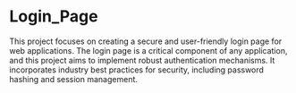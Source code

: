 # Login_Page
This project focuses on creating a secure and user-friendly login page for web applications. The login page is a critical component of any application, and this project aims to implement robust authentication mechanisms. It incorporates industry best practices for security, including password hashing and session management.
